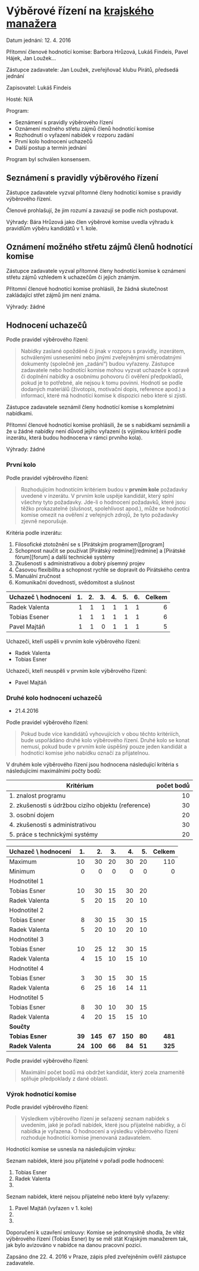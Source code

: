 # Výběrové řízení na [krajského manažera](https://forum.pirati.cz/verejna-vyberova-rizeni-f572/vyberove-rizeni-na-krajskeho-manazera-t33050.html)

Datum jednání: 12. 4. 2016

Přítomní členové hodnotící komise: Barbora Hrůzová, Lukáš Findeis, Pavel Hájek, Jan Loužek... 

Zástupce zadavatele: Jan Loužek, zveřejňovač klubu Pirátů, předsedá jednání

Zapisovatel: Lukáš Findeis

Hosté: N/A

Program:

* Seznámení s pravidly výběrového řízení
* Oznámení možného střetu zájmů členů hodnotící komise
* Rozhodnutí o vyřazení nabídek v rozporu zadání
* První kolo hodnocení uchazečů
* Další postup a termín jednání

Program byl schválen konsensem.

## Seznámení s pravidly výběrového řízení

Zástupce zadavatele vyzval přítomné členy hodnotící komise s pravidly výběrového řízení. 

Členové prohlašují, že jim rozumí a zavazují se podle nich postupovat.

Výhrady: Bára Hrůzová jako člen výběrové komise uvedla výhradu k pravidlům výběru kandidátů v 1. kole. 

## Oznámení možného střetu zájmů členů hodnotící komise

Zástupce zadavatele vyzval přítomné členy hodnotící komise k oznámení střetu zájmů vzhledem k uchazečům či jejich známým. 

Přítomní členové hodnotící komise prohlásili, že žádná skutečnost zakládající střet zájmů jim není známa.

Výhrady: žádné

## Hodnocení uchazečů

Podle pravidel výběrového řízení:

> Nabídky zaslané opožděně či jinak v rozporu s pravidly, inzerátem, schválenými usneseními nebo jinými zveřejněnými směrodatnými dokumenty (společně jen „zadání“) budou vyřazeny. Zástupce zadavatele nebo hodnotící komise mohou vyzvat uchazeče k opravě či doplnění nabídky a osobnímu pohovoru či ověření předpokladů, pokud je to potřebné, ale nejsou k tomu povinni. Hodnotí se podle dodaných materiálů (životopis, motivační dopis, reference apod.) a informací, které má hodnotící komise k dispozici nebo které si zjistí.

Zástupce zadavatele seznámil členy hodnotící komise s kompletními nabídkami.

Přítomní členové hodnotící komise prohlásili, že se s nabídkami seznámili a že u žádné nabídky není důvod jejího vyřazení (s výjimkou kritérií podle inzerátu, která budou hodnocena v rámci prvního kola).

Výhrady: žádné

### První kolo

Podle pravidel výběrového řízení:

> Rozhodujícím hodnotícím kritériem budou v **prvním kole** požadavky uvedené v inzerátu. V prvním kole uspěje kandidát, který splní všechny tyto požadavky. Jde-li o hodnocení požadavků, které jsou těžko prokazatelné (slušnost, spolehlivost apod.), může se hodnotící komise omezit na ověření z veřejných zdrojů, že tyto požadavky zjevně neporušuje.

Kritéria podle inzerátu:

1. Filosofické ztotožnění se s [Pirátským programem][program]
2. Schopnost naučit se používat [Pirátský redmine][redmine] a [Pirátské fórum][forum] a další technické systémy
3. Zkušenosti s administrativou a dobrý písemný projev 
4. Časovou flexibilitu a schopnost rychle se dopravit do Pirátského centra 
5. Manuální zručnost
6. Komunikační dovednosti, svědomitost a slušnost

Uchazeč \ hodnocení | 1. | 2. | 3. | 4. | 5. | 6. | Celkem
------------------- | --: | --: | --: | --: | --: | --: | -----:
Radek Valenta       | 1  | 1  | 1  | 1  | 1  | 1  | 6
Tobias Esener       | 1  | 1  | 1  | 1  | 1  | 1  | 6
Pavel Majtáň        | 1  | 1  | 0  | 1  | 1  | 1  | 5

Uchazeči, kteří uspěli v prvním kole výběrového řízení:

* Radek Valenta
* Tobias Esner

Uchazeči, kteří neuspěli v prvním kole výběrového řízení:

* Pavel Majtáň

### Druhé kolo hodnocení uchazečů

* 21.4.2016

Podle pravidel výběrového řízení:

> Pokud bude více kandidátů vyhovujících v obou těchto kritériích, bude uspořádáno druhé kolo výběrového řízení. Druhé kolo se konat nemusí, pokud bude v prvním kole úspěšný pouze jeden kandidát a hodnotící komise jeho nabídku označí za přijatelnou. 

V druhém kole výběrového řízení jsou hodnocena následující kritéria s následujícími maximálními počty bodů:

Kritérium | počet bodů
--------- | ---------:
1. znalost programu | 10
2. zkušenosti s údržbou cizího objektu (reference) | 30
3. osobní dojem | 20
4. zkušenosti s administrativou | 30
5. práce s technickými systémy | 20

Uchazeč \ hodnocení |  1. |  2. |  3. |  4. |  5. | Celkem
------------------- | --: | --: | --: | --: | --: | ----:
Maximum             |  10 | 30  |  20 |  30 |  20 | 110
Minimum             |  0  |  0  |  0  |  0  |  0  |   0
Hodnotitel 1 | | | | | | 
Tobias Esner|10|30|15|30|20
Radek Valenta|5|20|15|20|10
Hodnotitel 2 | | | | | | 
Tobias Esner|8|30|15|30|15
Radek Valenta|5|20|10|20|10
Hodnotitel 3 | | | | | | 
Tobias Esner|10|25|12|30|15
Radek Valenta|4|15|10|15|10
Hodnotitel 4 | | | | | | 
Tobias Esner | 3 | 30 | 15 | 30 | 15 |
Radek Valenta | 6 | 25 | 16 | 14 | 11 |
Hodnotitel 5 | | | | | | 
Tobias Esner|8|30|10|30|15
Radek Valenta|4|20|15|15|10
**Součty** | | | | | | 
**Tobias Esner**|**39**|**145**|**67**|**150**|**80**|**481**
**Radek Valenta**|**24**|**100**|**66**|**84**|**51**|**325**

Podle pravidel výběrového řízení:

> Maximální počet bodů má obdržet kandidát, který zcela znamenitě splňuje předpoklady z dané oblasti. 

### Výrok hodnotící komise

Podle pravidel výběrového řízení:

> Výsledkem výběrového řízení je seřazený seznam nabídek s uvedením, jaké je pořadí nabídek, které jsou přijatelné nabídky, a čí nabídka je vyřazena. O hodnocení a výsledku výběrového řízení rozhoduje hodnotící komise jmenovaná zadavatelem. 

Hodnotící komise se usnesla na následujícím výroku:

Seznam nabídek, které jsou přijatelné v pořadí podle hodnocení:

1. Tobias Esner
2. Radek Valenta
3.

Seznam nabídek, které nejsou přijatelné nebo které byly vyřazeny:

1. Pavel Majtáň (vyřazen v 1. kole)
2.
3. 

Doporučení k uzavření smlouvy: Komise se jednomyslně shodla, že vítěz výběrového řízení (Tobias Esner) by se měl stát Krajským manažerem tak, jak bylo avizováno v nabídce na danou pracovní pozici.

Zapsáno dne 22. 4. 2016 v Praze, zápis před zveřejněním ověřil zástupce zadavatele.

